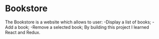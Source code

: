 # Bookstore
The Bookstore is a website which allows to user: -Display a list of books; -Add a book; -Remove a selected book; By building this project I learned React and Redux.
